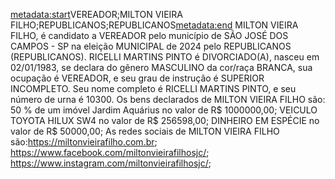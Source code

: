 <metadata:start>VEREADOR;MILTON VIEIRA FILHO;REPUBLICANOS;REPUBLICANOS<metadata:end>
MILTON VIEIRA FILHO, é candidato a VEREADOR pelo município de SÃO JOSÉ DOS CAMPOS - SP na eleição MUNICIPAL de 2024 pelo REPUBLICANOS (REPUBLICANOS). RICELLI MARTINS PINTO é DIVORCIADO(A), nasceu em 02/01/1983, se declara do gênero MASCULINO da cor/raça BRANCA, sua ocupação é VEREADOR, e seu grau de instrução é SUPERIOR INCOMPLETO. Seu nome completo é RICELLI MARTINS PINTO, e seu número de urna é 10300.
Os bens declarados de MILTON VIEIRA FILHO são: 50 % de um imóvel Jardim Aquárius no valor de R$ 1000000,00; VEICULO TOYOTA HILUX SW4 no valor de R$ 256598,00; DINHEIRO EM ESPÉCIE  no valor de R$ 50000,00; 
As redes sociais de MILTON VIEIRA FILHO são:https://miltonvieirafilho.com.br;  https://www.facebook.com/miltonvieirafilhosjc/; https://www.instagram.com/miltonvieirafilhosjc/;